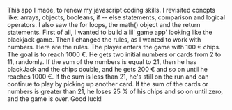 This app I made, to renew my javascript coding skills. I revisited concpts like: arrays, objects, booleans, if -- else statements, comparison and logical operators. I also saw the for loops, the math() object and the return statements. First of all, I wanted to build a lil' game app' looking like the blackjack game. Then I changed the rules, as I wanted to work with numbers. Here are the rules. The player enters the game with 100 € chips. The goal is to reach 1000 €. He gets two initial numbers or cards from 2 to 11, randomly. If the sum of the numbers is equal to 21, then he has blackJack and the chips double, and he gets 200 € and so on until he reaches 1000 €. If the sum is less than 21, he's still on the run and can continue to play by picking up another card. If the sum of the cards or numbers is greater than 21, he loses 25 % of his chips and so on until zero, and the game is over. Good luck!